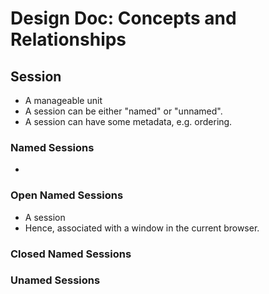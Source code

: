 # Design Doc: Concepts and Relationships

## Session

- A manageable unit
- A session can be either "named" or "unnamed".
- A session can have some metadata, e.g. ordering.

### Named Sessions

-

### Open Named Sessions

- A session
- Hence, associated with a window in the current browser.

### Closed Named Sessions

### Unamed Sessions
